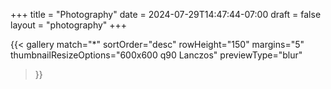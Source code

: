 +++
title = "Photography"
date = 2024-07-29T14:47:44-07:00
draft = false
layout = "photography"
+++

{{< gallery
    match="*"
    sortOrder="desc"
    rowHeight="150"
    margins="5"
    thumbnailResizeOptions="600x600 q90 Lanczos"
    previewType="blur"
>}}

